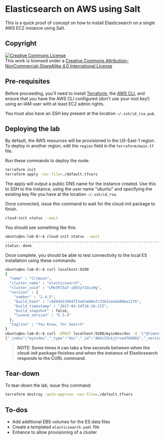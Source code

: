 # Elasticsearch on AWS using Salt

This is a quick proof of concept on how to install Elasticsearch on a single AWS EC2 instance using Salt.

## Copyright

<a rel="license" href="http://creativecommons.org/licenses/by-nc-sa/4.0/"><img alt="Creative Commons License" style="border-width:0" src="https://i.creativecommons.org/l/by-nc-sa/4.0/88x31.png" /></a><br />This work is licensed under a <a rel="license" href="http://creativecommons.org/licenses/by-nc-sa/4.0/">Creative Commons Attribution-NonCommercial-ShareAlike 4.0 International License</a>

## Pre-requisites

Before proceeding, you'll need to install [Terraform](https://terraform.io), the [AWS CLI](https://docs.aws.amazon.com/cli/latest/userguide/cli-chap-install.html), and ensure that you have the AWS CLI configured (don't use your root key!) using an IAM user with at least EC2 admin rights.

You must also have an SSH key present at the location `~/.ssh/id_rsa.pub`.

## Deploying the lab

By default, the AWS resources will be provisioned in the US-East-1 region. To deploy in another region, edit the `region` field in the `terraform/main.tf` file.

Run these commands to deploy the node:

```bash
terraform init
terraform apply -var-file=./default.tfvars
```

The apply will output a public DNS name for the instance created. Use this to SSH to the instance, using the user name "ubuntu" and specifying the existing key file you have at the location `~/.ssh/id_rsa`.

Once connected, issue this command to wait for the cloud-init package to finish.

```bash
cloud-init status --wait
```

You should see something like this:

```bash
ubuntu@es-lab-0:~$ cloud-init status --wait
.........................................................................................................................................................................................................................................................................................................................................................
status: done
```

Once complete, you should be able to test connectivity to the local ES installation using these commands:

```bash
ubuntu@es-lab-0:~$ curl localhost:9200
{
  "name" : "Crimson",
  "cluster_name" : "elasticsearch",
  "cluster_uuid" : "LMo5P25aT-iQk5y7iGcuHg",
  "version" : {
    "number" : "2.4.5",
    "build_hash" : "c849dd13904f53e63e88efc33b2ceeda0b6a1276",
    "build_timestamp" : "2017-04-24T16:18:17Z",
    "build_snapshot" : false,
    "lucene_version" : "5.5.4"
  },
  "tagline" : "You Know, for Search"
}
ubuntu@es-lab-0:~$ curl -XPOST localhost:9200/myindex/doc -d '{"@timestamp":"2019-10-22T06:53:00-4","name":"Josh"}'
{"_index":"myindex","_type":"doc","_id":"AW3zIXLkjCrve4fHkB6S","_version":1,"_shards":{"total":2,"successful":1,"failed":0},"created":true}
```

> **NOTE: Some times it can take a few seconds between when the cloud-init package finishes and when the instance of Elasticsearch responds to the CURL command.**

## Tear-down

To tear-down the lab, issue this command:

```bash
terraform destroy -auto-approve -var-file=./default.tfvars
```

## To-dos

- Add additional EBS volumes for the ES data files
- Create a templated `elasticsearch.yaml` file
- Enhance to allow provisioning of a cluster